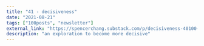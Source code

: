 ```yaml
---
title: "41 - decisiveness"
date: "2021-08-21"
tags: ["100posts", "newsletter"]
external_link: "https://spencerchang.substack.com/p/decisiveness-40100-mini-"
description: "an exploration to become more decisive"
---
```


